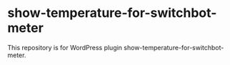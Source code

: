 # show-temperature-for-switchbot-meter

This repository is for WordPress plugin show-temperature-for-switchbot-meter.
